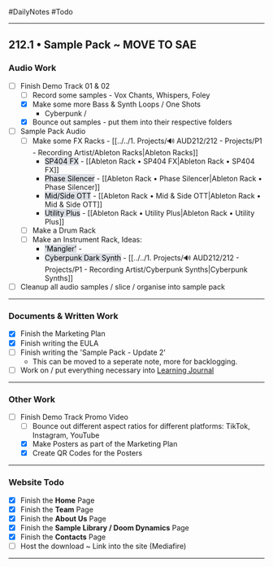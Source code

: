 #DailyNotes #Todo 
- - -

## 212.1 • Sample Pack ~ MOVE TO SAE
### Audio Work
- [ ] Finish Demo Track 01 & 02 
	- [ ] Record some samples - Vox Chants, Whispers, Foley
	- [x] Make some more Bass & Synth Loops / One Shots
		- Cyberpunk / 
	- [x] Bounce out samples - put them into their respective folders
- [ ] Sample Pack Audio
	- [ ] Make some FX Racks - [[../../1. Projects/🔊 AUD212/212 - Projects/P1 - Recording Artist/Ableton Racks|Ableton Racks]] 
		- <mark style="background: #CACFD9A6;">SP404 FX</mark> - [[Ableton Rack • SP404 FX|Ableton Rack • SP404 FX]]
		- <mark style="background: #CACFD9A6;">Phase Silencer</mark> - [[Ableton Rack • Phase Silencer|Ableton Rack • Phase Silencer]] 
		- <mark style="background: #CACFD9A6;">Mid/Side OTT</mark> - [[Ableton Rack • Mid & Side OTT|Ableton Rack • Mid & Side OTT]]
		- <mark style="background: #CACFD9A6;">Utility Plus</mark> - [[Ableton Rack • Utility Plus|Ableton Rack • Utility Plus]]
	- [ ] Make a Drum Rack
	- [ ] Make an Instrument Rack, Ideas:
		- <mark style="background: #CACFD9A6;">'Mangler'</mark> - 
		- <mark style="background: #CACFD9A6;">Cyberpunk Dark Synth</mark> - [[../../1. Projects/🔊 AUD212/212 - Projects/P1 - Recording Artist/Cyberpunk Synths|Cyberpunk Synths]] 
- [ ] Cleanup all audio samples / slice / organise into sample pack

- - -
### Documents & Written Work
- [x] Finish the Marketing Plan
- [x] Finish writing the EULA
- [ ] Finish writing the 'Sample Pack - Update 2' 
	- This can be moved to a seperate note, more for backlogging.
- [ ] Work on / put everything necessary into [Learning Journal](https://sites.google.com/d/1K-_-aua7rd1ZQaIOqla0rRyd6DncweO6/p/19Hl6L0j7u6jKHcv51oX--An0radXRywq/edit?pli=1)

- - -
### Other Work
- [ ] Finish Demo Track Promo Video
	- [ ] Bounce out different aspect ratios for different platforms: TikTok, Instagram, YouTube
	- [x] Make Posters as part of the Marketing Plan
	- [x] Create QR Codes for the Posters

- - -
### Website Todo
- [x] Finish the **Home** Page
- [x] Finish the **Team** Page
- [x] Finish the **About Us** Page
- [x] Finish the **Sample Library /  Doom Dynamics** Page
- [x] Finish the **Contacts** Page
- [ ] Host the download ~ Link into the site (Mediafire)

- - -


## 